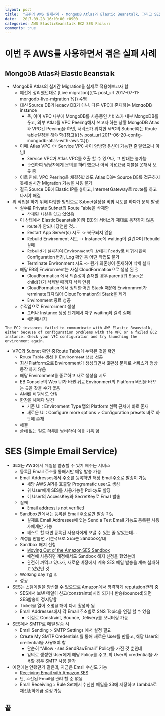 ```yaml
---
layout: post
title:  "금주의 AWS 실패사례 - MongoDB Atlas와 Elastic Beanstalk, 그리고 SES"
date:   2017-09-28 16:00:00 +0900
categories: AWS ElasticBeanstalk EC2 SES Failure
comments: true
---
```

# 이번 주 AWS를 사용하면서 겪은 실패 사례

## MongoDB Atlas와 Elastic Beanstalk
- MongoDB Atlas의 실시간 Migration을 실제로 적용해보고자 함
  - 예전에 정리했던대로 [Live migration]({% post_url 2017-07-11-mongodb-live-migration %}) 수행
  - 대신 Source DB가 legacy DB가 아닌, 다른 VPC에 존재하는 MongoDB instance
    - 즉, 이미 VPC 내부에 MongoDB를 사용중인 서비스가 내부 MongoDB를 끊고, 외부 Atlas를 VPC Peering해서 쓰고자 하는 상황
MongoDB Atlas와 VPC간 Peering을 하면, 서비스가 위치한 VPC의 Subnet에는 Route table설정을 해야 함([참고]({% post_url 2017-06-20-config-mongodb-atlas-with-aws %}))
  - 이때, Atlas VPC <-> Service VPC 사이 양방향 통신이 가능한 줄 알았으나 아님!
    - Service VPC가 Atlas VPC를 호출 할 수 있으나, 그 반대는 불가능
    - 관련하여 담당자에게 문의를 하려 했으나 아직 이용요금 지불을 못해서 보류 중
  - 이로 인해, VPC Peering을 체결하더라도 Atlas DB는 Source DB를 접근하지 못해 실시간 Migration 기능을 사용 불가
  - 결국 Source DB에 Elastic IP를 붙이고, Internet Gateway로 route를 하고 나서야 해결
- 위 작업을 하기 위해 다양한 방법으로 Subnet설정을 바꿔 시도를 하다가 문제 발생
  - 실수로 Private Subnet의 Route Table을 삭제함
    - 삭제된 사실을 잊고 있었음
  - 이 상태에서 Elastic Beanstalk(이하 EB)의 서비스가 제대로 동작하지 않음
    - route가 안되니 당연한 것…
    - Restart App Server(s) 시도 -> 복구되지 않음
    - Rebuild Environment 시도 -> Instance에 waiting이 걸린다며 Rebuild 실패
    - Rebuild가 실패하여 Environment의 상태가 Ready로 바뀌지 않아 Configuration 변경, Log 확인 등 어떤 작업도 불가
    - Terminate Environment 시도 -> 뭔가 의존성이 존재하여 삭제 실패
  - 해당 EB의 Environment는 사실 CloudFormation으로 생성 된 것
    - CloudFormation 에서 의존성이 존재할 경우 parent(?) Stack은 child(?)가 삭제될 때까지 삭제 안됨
    - CloudFormation 에서 정의한 어떤 Stack 때문에 Environment가 terminate되지 않아 CloudFormation의 Stack을 제거
    - Environment 종료 성공
  - 수작업으로 Environment 생성
    - 그러나 Instance 생성 단계에서 자꾸 waiting이 걸려 실패
    - 에러메시지
```
The EC2 instances failed to communicate with AWS Elastic Beanstalk, either because of configuration problems with the VPC or a failed EC2 instance. Check your VPC configuration and try launching the environment again.
```

  - VPC와 Subnet 확인 중 Route Table이 누락된 것을 확인
    - Route Table 생성 후 Environment 생성 성공
    - 최신 Platform으로 Environment가 생성되면서 호환성 문제로 서비스가 정상동작 하지 않음
    - 해당 Environment를 종료하고 새로 생성을 시도
    - EB Console의 Web UI가 바뀐 뒤로 Environment의 Platform 버전을 바꾸는 곳을 찾을 수가 없음
    - AMI를 바꿔봐도 안됨
    - 한참을 헤매다 발견
      - 기존 UI : Environment Type 탭의 Platform 선택 근처에 바로 존재
      - 새로운 UI : Configure more options > Configuration presets 바로 하단에 존재
    - 해결
    - 쓸데 없는 걸로 하루를 낭비하여 이를 기록 함

# SES (Simple Email Service)
- SES는 AWS에서 메일을 발송할 수 있게 해주는 서비스
  - 등록된 Email 주소를 통해서만 메일 발송 가능
  - Email Addresses에서 주소를 등록하면 해당 Email주소로 발송이 가능
    - 해당 AWS API를 호출할 Programatic user도 생성
    - 위 User에게 SES를 사용가능한 Policy도 할당
    - 이 User의 AccessKey와 SecretKey로 Email 발송
  - 실패
    - [Email address is not verified][aws-ses-errors]
  - Sandbox안에서는 등록된 Email 주소로만 발송 가능
    - 실제로 Email Addresses에 있는 Send a Test Email 기능도 등록된 사용자에게만 가능
    - 테스트 할 때만 등록된 사용자에게 보낼 수 있는 줄 알았는데…
  - 계정을 만들면 기본적으로 SES는 Sandbox상태
  - Sandbox 해지 신청
    - [Moving Out of the Amazon SES Sandbox][aws-ses-sandbox]
    - 예전에 사용하던 계정에서도 Sandbox 해지 신청을 했었는데
    - 완전히 까먹고 있다가, 새로운 계정에서 계속 SES 메일 발송을 계속 실패하고 있었던 것
  - Working day 1일 후
  - 성공
- SES는 스팸메일을 양산할 수 있으므로 Amazon에서 엄격하게 reputation관리 중
  - SES에서 보낸 메일이 신고(constraints)처리 되거나 반송(bounced)되면 SES발송이 정지당함
  - Ticket을 열어 소명을 해야 다시 활성화 됨
  - Email Addresses에서 각 Email 주소별로 SNS Topic을 연결 할 수 있음
    - 이걸로 Constraint, Bounce, Delivery를 모니터링 가능
- SES에서 SMTP로 메일 발송 시
  - Email Sending > SMTP Settings 에서 설정 필요
  - Create My SMTP Credentials 를 통해 새로운 User를 만들고, 해당 User의 credential을 사용해야 함
    - 단순히 “Allow - ses:SendRawEmail” Policy를 가진 것 뿐인데
    - 임의로 생성한 User에게 해당 Policy를 주고, 이 User의 credential을 사용할 경우 SMTP 사용 불가
- 예전에는 안됐던거 같은데, 지금은 Email 수신도 가능
  - [Receiving Email with Amazon SES][aws-ses-receiving]
  - 단, 수신된 Email을 관리 할 순 없음
  - Email Receiving > Rule Set에서 수신한 메일을 S3에 저장하고 Lambda로 재전송하게끔 설정 가능

## 끝

[aws-ses-errors]: http://docs.aws.amazon.com/ses/latest/DeveloperGuide/ses-errors.html
[aws-ses-sandbox]: http://docs.aws.amazon.com/ses/latest/DeveloperGuide/request-production-access.html
[aws-ses-receiving]: http://docs.aws.amazon.com/ses/latest/DeveloperGuide/receiving-email.html
